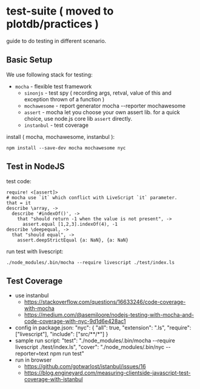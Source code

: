 # test-suite ( moved to plotdb/practices )

guide to do testing in different scenario.


## Basic Setup

We use following stack for testing:

 * `mocha` - flexible test framework
   - `sinonjs` - test spy ( recording args, retval, value of this and exception thrown of a function )
   - `mochawesome` - report generator 
     mocha --reporter mochawesome
   - `assert` - mocha let you choose your own assert lib. for a quick choice, use node.js core lib `assert` directly.
   - `instanbul` - test coverage

install ( mocha, mochawesome, instanbul ):

    npm install --save-dev mocha mochawesome nyc


## Test in NodeJS

test code: 

    require! <[assert]>
    # mocha use `it` which conflict with LiveScript `it` parameter.
    that = it
    describe \array, ->
      describe '#indexOf()', ->
        that "should return -1 when the value is not present", ->
          assert.equal [1,2,3].indexOf(4), -1
    describe \deepequal, ->
      that "should equal", ->
        assert.deepStrictEqual {a: NaN}, {a: NaN}

run test with livescript:

    ./node_modules/.bin/mocha --require livescript ./test/index.ls


## Test Coverage

 * use instanbul
   - https://stackoverflow.com/questions/16633246/code-coverage-with-mocha
   - https://medium.com/@asemiloore/nodejs-testing-with-mocha-and-code-coverage-with-nyc-9d1d6e428ac1
 * config in package.json:
    "nyc": {
      "all": true,
      "extension": ".ls",
      "require": ["livescript"],
      "include": ["src/**/*"]
    }
 * sample run script:
    "test": "./node_modules/.bin/mocha --require livescript ./test/index.ls",
    "cover": "./node_modules/.bin/nyc --reporter=text  npm run test"
 * run in browser
   - https://github.com/gotwarlost/istanbul/issues/16
   - https://blog.engineyard.com/measuring-clientside-javascript-test-coverage-with-istanbul

